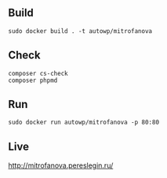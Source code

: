 ## Build

```
sudo docker build . -t autowp/mitrofanova
```

## Check

```
composer cs-check
composer phpmd
```

## Run

```
sudo docker run autowp/mitrofanova -p 80:80
```

## Live

http://mitrofanova.pereslegin.ru/